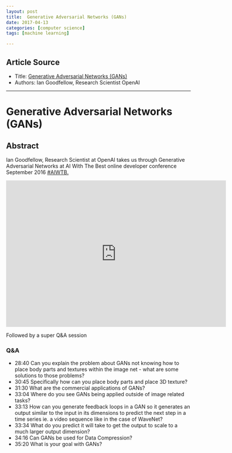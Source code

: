 ```yaml
---
layout: post
title:  Generative Adversarial Networks (GANs)
date: 2017-04-13
categories: [computer science]
tags: [machine learning]

---
```


## Article Source
* Title: [Generative Adversarial Networks (GANs)](https://www.youtube.com/watch?v=HN9NRhm9waY&t=14s)
* Authors: Ian Goodfellow, Research Scientist OpenAI 

---


# Generative Adversarial Networks (GANs)

## Abstract

Ian Goodfellow, Research Scientist at OpenAI takes us through Generative Adversarial Networks at AI With The Best online developer conference September 2016 [#AIWTB.](https://www.youtube.com/results?q=%23AIWTB)


<iframe width="600" height="400" src="https://www.youtube.com/embed/HN9NRhm9waY" frameborder="0" allowfullscreen></iframe>


Followed by a super Q&A session

### Q&A

* 28:40 Can you explain the problem about GANs not knowing how to place body parts and textures within the image net - what are some solutions to those problems?
* 30:45 Specifically how can you place body parts and place 3D texture?
* 31:30 What are the commercial applications of GANs?
* 33:04 Where do you see GANs being applied outside of image related tasks?
* 33:13 How can you generate feedback loops in a GAN so it generates an output similar to the input in its dimensions to predict the next step in a time series ie. a video sequence like in the case of WaveNet?
* 33:34 What do you predict it will take to get the output to scale to a much larger output dimension?
* 34:16 Can GANs be used for Data Compression?
* 35:20 What is your goal with GANs?